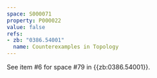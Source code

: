 ```yaml
---
space: S000071
property: P000022
value: false
refs:
- zb: "0386.54001"
  name: Counterexamples in Topology
---
```


See item #6 for space #79 in {{zb:0386.54001}}.
